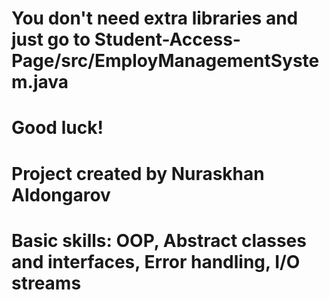 # You don't need extra libraries and just go to Student-Access-Page/src/EmployManagementSystem.java
# Good luck!

# Project created by Nuraskhan Aldongarov
# Basic skills: OOP, Abstract classes and interfaces, Error handling, I/O streams